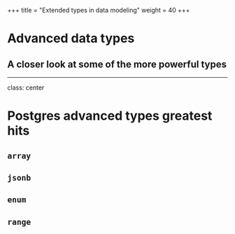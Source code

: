 +++
title = "Extended types in data modeling"
weight = 40
+++

# Advanced data types
## A closer look at some of the more powerful types

---

class: center

# Postgres advanced types greatest hits

## `array`
## `jsonb`
## `enum`
## `range`
